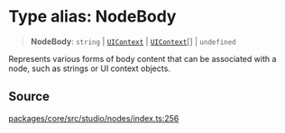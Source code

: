 # Type alias: NodeBody

> **NodeBody**: `string` \| [`UIContext`](../../ui/type-aliases/UIContext.md) \| [`UIContext`](../../ui/type-aliases/UIContext.md)[] \| `undefined`

Represents various forms of body content that can be associated with a node,
such as strings or UI context objects.

## Source

[packages/core/src/studio/nodes/index.ts:256](https://github.com/VictorS67/encre/blob/c09849eb59af073bf23be826a912f2ba4f635f93/packages/core/src/studio/nodes/index.ts#L256)
